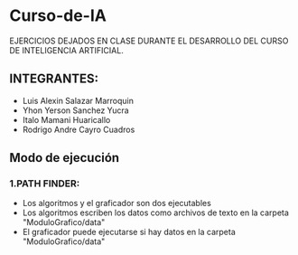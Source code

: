 # Curso-de-IA
EJERCICIOS DEJADOS EN CLASE DURANTE EL DESARROLLO DEL CURSO DE INTELIGENCIA ARTIFICIAL. 

## INTEGRANTES:

- Luis Alexin Salazar Marroquin
- Yhon Yerson Sanchez Yucra
- Italo Mamani Huaricallo
- Rodrigo Andre Cayro Cuadros

## Modo de ejecución
### 1.PATH FINDER:
+ Los algoritmos y el graficador son dos ejecutables
+ Los algoritmos escriben los datos como archivos de texto en la carpeta "ModuloGrafico/data"
+ El graficador puede ejecutarse si hay datos en la carpeta "ModuloGrafico/data"
